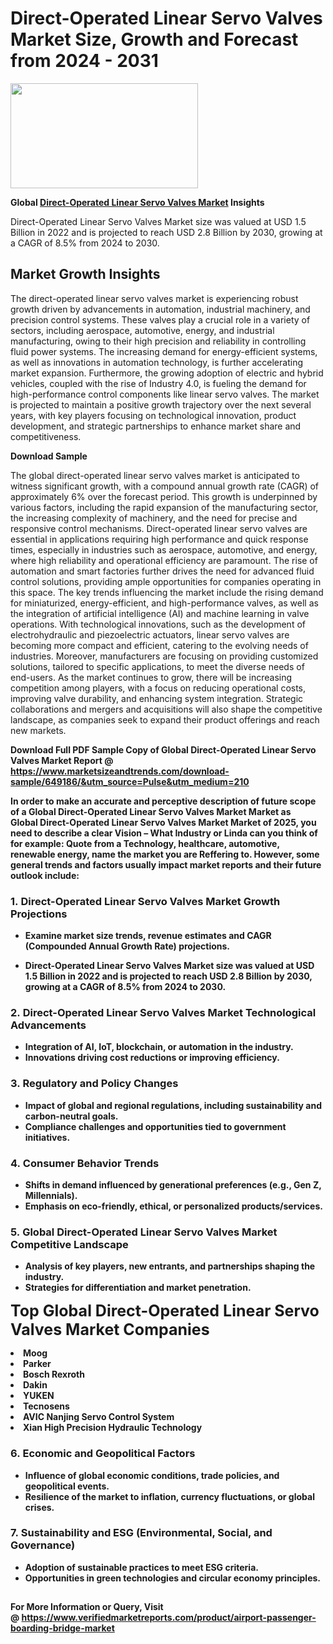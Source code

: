 <H1>Direct-Operated Linear Servo Valves Market Size, Growth and Forecast from 2024 - 2031</H1><img class="aligncenter size-medium wp-image-584254" src="https://thirdeyenews.in/wp-content/uploads/2024/09/Global-Market-Research-300x168.jpeg" alt="" width="300" height="168" /><p><strong>Global&nbsp;<a href="https://www.marketsizeandtrends.com/download-sample/649186/&amp;utm_source=Pulse&amp;utm_medium=210">Direct-Operated Linear Servo Valves Market</a> Insights</strong></p><p>Direct-Operated Linear Servo Valves Market size was valued at USD 1.5 Billion in 2022 and is projected to reach USD 2.8 Billion by 2030, growing at a CAGR of 8.5% from 2024 to 2030.</p><p><h2>Market Growth Insights</h2> <p>The direct-operated linear servo valves market is experiencing robust growth driven by advancements in automation, industrial machinery, and precision control systems. These valves play a crucial role in a variety of sectors, including aerospace, automotive, energy, and industrial manufacturing, owing to their high precision and reliability in controlling fluid power systems. The increasing demand for energy-efficient systems, as well as innovations in automation technology, is further accelerating market expansion. Furthermore, the growing adoption of electric and hybrid vehicles, coupled with the rise of Industry 4.0, is fueling the demand for high-performance control components like linear servo valves. The market is projected to maintain a positive growth trajectory over the next several years, with key players focusing on technological innovation, product development, and strategic partnerships to enhance market share and competitiveness.</p> <p><strong>Download Sample</strong></p> <p>The global direct-operated linear servo valves market is anticipated to witness significant growth, with a compound annual growth rate (CAGR) of approximately 6% over the forecast period. This growth is underpinned by various factors, including the rapid expansion of the manufacturing sector, the increasing complexity of machinery, and the need for precise and responsive control mechanisms. Direct-operated linear servo valves are essential in applications requiring high performance and quick response times, especially in industries such as aerospace, automotive, and energy, where high reliability and operational efficiency are paramount. The rise of automation and smart factories further drives the need for advanced fluid control solutions, providing ample opportunities for companies operating in this space. The key trends influencing the market include the rising demand for miniaturized, energy-efficient, and high-performance valves, as well as the integration of artificial intelligence (AI) and machine learning in valve operations. With technological innovations, such as the development of electrohydraulic and piezoelectric actuators, linear servo valves are becoming more compact and efficient, catering to the evolving needs of industries. Moreover, manufacturers are focusing on providing customized solutions, tailored to specific applications, to meet the diverse needs of end-users. As the market continues to grow, there will be increasing competition among players, with a focus on reducing operational costs, improving valve durability, and enhancing system integration. Strategic collaborations and mergers and acquisitions will also shape the competitive landscape, as companies seek to expand their product offerings and reach new markets. <p><strong></p><p><span class=""><strong>Download Full PDF Sample Copy of Global Direct-Operated Linear Servo Valves Market Report</strong> @ <a href="https://www.marketsizeandtrends.com/download-sample/649186/&amp;utm_source=Pulse&amp;utm_medium=210" target="_blank">https://www.marketsizeandtrends.com/download-sample/649186/&amp;utm_source=Pulse&amp;utm_medium=210</a></span></p><p>In order to make an accurate and perceptive description of future scope of a Global&nbsp;Direct-Operated Linear Servo Valves Market Market as Global&nbsp;Direct-Operated Linear Servo Valves Market Market of 2025, you need to describe a clear Vision &ndash; What Industry or Linda can you think of for example: Quote from a Technology, healthcare, automotive, renewable energy, name the market you are Reffering to. However, some general trends and factors usually impact market reports and their future outlook include:</p><h3>1.&nbsp;<strong>Direct-Operated Linear Servo Valves Market Growth Projections</strong></h3><ul><li>Examine market size trends, revenue estimates and CAGR (Compounded Annual Growth Rate) projections.</li><li><p>Direct-Operated Linear Servo Valves Market size was valued at USD 1.5 Billion in 2022 and is projected to reach USD 2.8 Billion by 2030, growing at a CAGR of 8.5% from 2024 to 2030.</p></li></ul><h3>2.&nbsp;<strong>Direct-Operated Linear Servo Valves Market Technological Advancements</strong></h3><ul><li>Integration of AI, IoT, blockchain, or automation in the industry.</li><li>Innovations driving cost reductions or improving efficiency.</li></ul><h3>3.&nbsp;<strong>Regulatory and Policy Changes</strong></h3><ul><li>Impact of global and regional regulations, including sustainability and carbon-neutral goals.</li><li>Compliance challenges and opportunities tied to government initiatives.</li></ul><h3>4.&nbsp;<strong>Consumer Behavior Trends</strong></h3><ul><li>Shifts in demand influenced by generational preferences (e.g., Gen Z, Millennials).</li><li>Emphasis on eco-friendly, ethical, or personalized products/services.</li></ul><h3>5.&nbsp;<strong>Global Direct-Operated Linear Servo Valves Market Competitive Landscape</strong></h3><ul><li>Analysis of key players, new entrants, and partnerships shaping the industry.</li><li>Strategies for differentiation and market penetration.</li></ul><p data-pm-slice="1 1 []"><span style="color: inherit; font-family: inherit; font-size: 25px;">Top Global Direct-Operated Linear Servo Valves Market Companies</span></p><div class="" data-test-id=""><p><li>Moog</li><li> Parker</li><li> Bosch Rexroth</li><li> Dakin</li><li> YUKEN</li><li> Tecnosens</li><li> AVIC Nanjing Servo Control System</li><li> Xian High Precision Hydraulic Technology</li></p></div><h3>6.&nbsp;<strong>Economic and Geopolitical Factors</strong></h3><ul><li>Influence of global economic conditions, trade policies, and geopolitical events.</li><li>Resilience of the market to inflation, currency fluctuations, or global crises.</li></ul><h3>7.&nbsp;<strong>Sustainability and ESG (Environmental, Social, and Governance)</strong></h3><ul><li>Adoption of sustainable practices to meet ESG criteria.</li><li>Opportunities in green technologies and circular economy principles.</li></ul><h2><strong style="font-size: 14px;">For More Information or Query, Visit @&nbsp;</strong><a style="background-color: #ffffff; font-size: 14px;" href="https://www.marketsizeandtrends.com/report/direct-operated-linear-servo-valves-market/" target="_blank">https://www.verifiedmarketreports.com/product/airport-passenger-boarding-bridge-market</a></h2>
